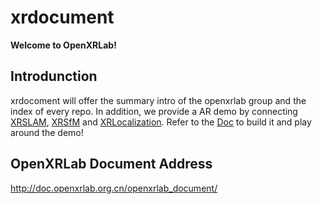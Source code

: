 # xrdocument

**Welcome to OpenXRLab!**

## Introdunction 
xrdocoment will offer the summary intro of the openxrlab group and the index of every repo.
In addition, we provide a AR demo by connecting [XRSLAM](https://github.com/openxrlab/xrslam), [XRSfM](https://github.com/openxrlab/xrsfm) and [XRLocalization](https://github.com/openxrlab/xrlocalization). Refer to the [Doc](http://doc.openxrlab.org.cn/openxrlab_document/ARDemo/ARdemo.html) to build it and play around the demo!

## OpenXRLab Document Address
http://doc.openxrlab.org.cn/openxrlab_document/ 
